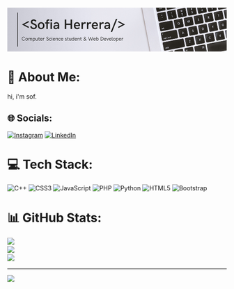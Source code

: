 ![This is a alt text.](/28.png "This is a sample image.")

# 💫 About Me:
hi, i'm sof.


## 🌐 Socials:
[![Instagram](https://img.shields.io/badge/Instagram-%23E4405F.svg?logo=Instagram&logoColor=white)](https://instagram.com/sosofiaherrera) [![LinkedIn](https://img.shields.io/badge/LinkedIn-%230077B5.svg?logo=linkedin&logoColor=white)](https://linkedin.com/in/sosofiaherrera) 

# 💻 Tech Stack:
![C++](https://img.shields.io/badge/c++-%2300599C.svg?style=for-the-badge&logo=c%2B%2B&logoColor=white) ![CSS3](https://img.shields.io/badge/css3-%231572B6.svg?style=for-the-badge&logo=css3&logoColor=white) ![JavaScript](https://img.shields.io/badge/javascript-%23323330.svg?style=for-the-badge&logo=javascript&logoColor=%23F7DF1E) ![PHP](https://img.shields.io/badge/php-%23777BB4.svg?style=for-the-badge&logo=php&logoColor=white) ![Python](https://img.shields.io/badge/python-3670A0?style=for-the-badge&logo=python&logoColor=ffdd54) ![HTML5](https://img.shields.io/badge/html5-%23E34F26.svg?style=for-the-badge&logo=html5&logoColor=white) ![Bootstrap](https://img.shields.io/badge/bootstrap-%23563D7C.svg?style=for-the-badge&logo=bootstrap&logoColor=white)
# 📊 GitHub Stats:
![](https://github-readme-stats.vercel.app/api?username=sosofiaherrera&theme=dark&hide_border=false&include_all_commits=false&count_private=false)<br/>
![](https://github-readme-streak-stats.herokuapp.com/?user=sosofiaherrera&theme=dark&hide_border=false)<br/>
![](https://github-readme-stats.vercel.app/api/top-langs/?username=sosofiaherrera&theme=dark&hide_border=false&include_all_commits=false&count_private=false&layout=compact)

---
[![](https://visitcount.itsvg.in/api?id=sosofiaherrera&icon=0&color=0)](https://visitcount.itsvg.in)

<!-- Proudly created with GPRM ( https://gprm.itsvg.in ) -->
